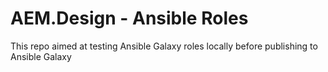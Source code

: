 # AEM.Design - Ansible Roles

This repo aimed at testing Ansible Galaxy roles locally before publishing to Ansible Galaxy

